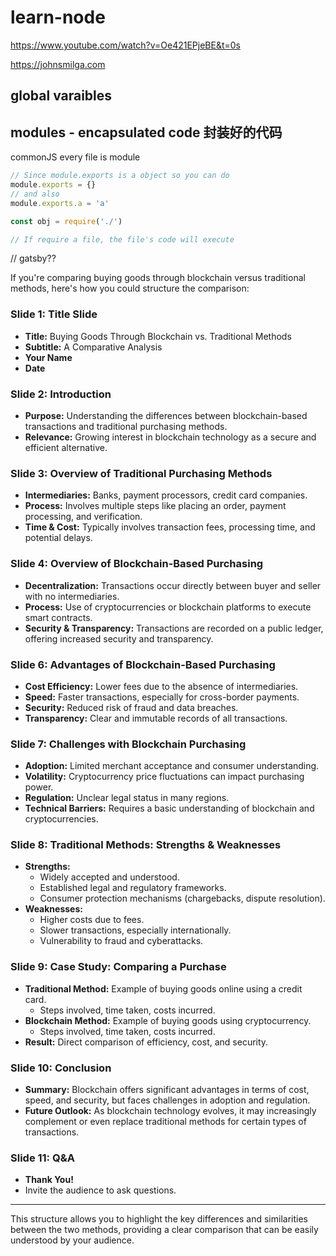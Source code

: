 # learn-node
https://www.youtube.com/watch?v=Oe421EPjeBE&t=0s

https://johnsmilga.com

## global varaibles 

## modules - encapsulated code 封装好的代码

commonJS every file is module

```js
// Since module.exports is a object so you can do
module.exports = {} 
// and also
module.exports.a = 'a'

const obj = require('./')

// If require a file, the file's code will execute
```
// gatsby??


If you're comparing buying goods through blockchain versus traditional methods, here's how you could structure the comparison:

### Slide 1: **Title Slide**
- **Title:** Buying Goods Through Blockchain vs. Traditional Methods
- **Subtitle:** A Comparative Analysis
- **Your Name**
- **Date**

### Slide 2: **Introduction**
- **Purpose:** Understanding the differences between blockchain-based transactions and traditional purchasing methods.
- **Relevance:** Growing interest in blockchain technology as a secure and efficient alternative.

### Slide 3: **Overview of Traditional Purchasing Methods**
- **Intermediaries:** Banks, payment processors, credit card companies.
- **Process:** Involves multiple steps like placing an order, payment processing, and verification.
- **Time & Cost:** Typically involves transaction fees, processing time, and potential delays.

### Slide 4: **Overview of Blockchain-Based Purchasing**
- **Decentralization:** Transactions occur directly between buyer and seller with no intermediaries.
- **Process:** Use of cryptocurrencies or blockchain platforms to execute smart contracts.
- **Security & Transparency:** Transactions are recorded on a public ledger, offering increased security and transparency.




### Slide 6: **Advantages of Blockchain-Based Purchasing**
- **Cost Efficiency:** Lower fees due to the absence of intermediaries.
- **Speed:** Faster transactions, especially for cross-border payments.
- **Security:** Reduced risk of fraud and data breaches.
- **Transparency:** Clear and immutable records of all transactions.

### Slide 7: **Challenges with Blockchain Purchasing**
- **Adoption:** Limited merchant acceptance and consumer understanding.
- **Volatility:** Cryptocurrency price fluctuations can impact purchasing power.
- **Regulation:** Unclear legal status in many regions.
- **Technical Barriers:** Requires a basic understanding of blockchain and cryptocurrencies.

### Slide 8: **Traditional Methods: Strengths & Weaknesses**
- **Strengths:**
  - Widely accepted and understood.
  - Established legal and regulatory frameworks.
  - Consumer protection mechanisms (chargebacks, dispute resolution).
- **Weaknesses:**
  - Higher costs due to fees.
  - Slower transactions, especially internationally.
  - Vulnerability to fraud and cyberattacks.

### Slide 9: **Case Study: Comparing a Purchase**
- **Traditional Method:** Example of buying goods online using a credit card.
  - Steps involved, time taken, costs incurred.
- **Blockchain Method:** Example of buying goods using cryptocurrency.
  - Steps involved, time taken, costs incurred.
- **Result:** Direct comparison of efficiency, cost, and security.

### Slide 10: **Conclusion**
- **Summary:** Blockchain offers significant advantages in terms of cost, speed, and security, but faces challenges in adoption and regulation.
- **Future Outlook:** As blockchain technology evolves, it may increasingly complement or even replace traditional methods for certain types of transactions.

### Slide 11: **Q&A**
- **Thank You!**
- Invite the audience to ask questions.

---

This structure allows you to highlight the key differences and similarities between the two methods, providing a clear comparison that can be easily understood by your audience.